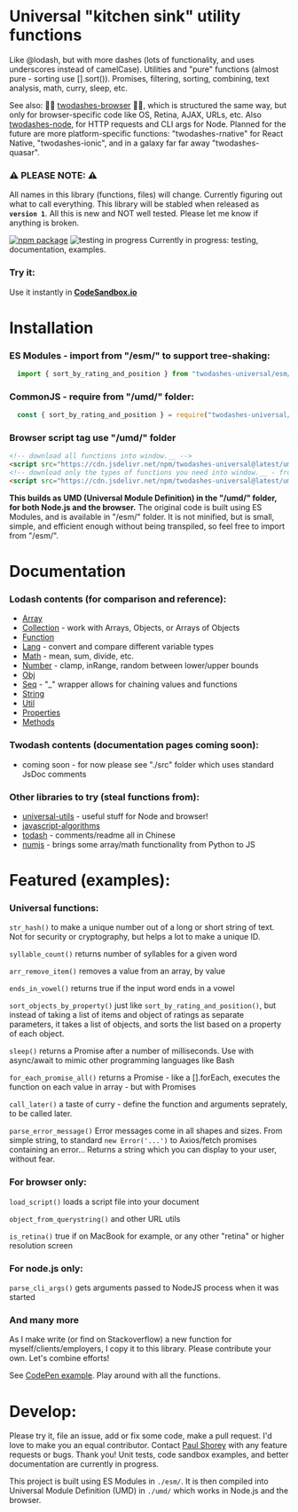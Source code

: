 # Universal "kitchen sink" utility functions

Like @lodash, but with more dashes (lots of functionality, and uses underscores instead of camelCase). Utilities and "pure" functions (almost pure - sorting use [].sort()). Promises, filtering, sorting, combining, text analysis, math, curry, sleep, etc.

See also: 📙🚀 [twodashes-browser](https://github.com/twodashes/browser) 📙🚀, which is structured the same way, but only for browser-specific code like OS, Retina, AJAX, URLs, etc. Also [twodashes-node](https://github.com/twodashes/node), for HTTP requests and CLI args for Node. Planned for the future are more platform-specific functions: "twodashes-rnative" for React Native, "twodashes-ionic", and in a galaxy far far away "twodashes-quasar".

### ⚠️ PLEASE NOTE: ⚠️

All names in this library (functions, files) will change. Currently figuring out what to call everything. This library will be stabled when released as **`version 1`**. All this is new and NOT well tested. Please let me know if anything is broken.

[![npm package](https://img.shields.io/npm/v/twodashes-universal.svg)](https://www.npmjs.com/package/twodashes-universal) ![testing in progress](coverage/badge-statements.svg) Currently in progress: testing, documentation, examples.

### Try it:

Use it instantly in **[CodeSandbox.io](https://codesandbox.io/s/twodashes-universal-demo-2r4os)**

# Installation

### ES Modules - import from "/esm/" to support tree-shaking:

```JavaScript
  import { sort_by_rating_and_position } from "twodashes-universal/esm/sort_strings"
```

### CommonJS - require from "/umd/" folder:

```JavaScript
  const { sort_by_rating_and_position } = require("twodashes-universal/umd/sort_strings")
```

### Browser script tag use "/umd/" folder

```html
<!-- download all functions into window.__ -->
<script src="https://cdn.jsdelivr.net/npm/twodashes-universal@latest/umd/index.js"></script>
<!-- download only the types of functions you need into window.__ - from /umd/category_of_functions -->
<script src="https://cdn.jsdelivr.net/npm/twodashes-universal@latest/umd/sort_strings.js"></script>
```

**This builds as UMD (Universal Module Definition) in the "/umd/" folder, for both Node.js and the browser.** The original code is built using ES Modules, and is available in "/esm/" folder. It is not minified, but is small, simple, and efficient enough without being transpiled, so feel free to import from "/esm/".

# Documentation

### Lodash contents (for comparison and reference):

- [Array](https://lodash.com/docs/4.17.15#chunk)
- [Collection](https://lodash.com/docs/4.17.15#countBy) - work with Arrays, Objects, or Arrays of Objects
- [Function](https://lodash.com/docs/4.17.15#after)
- [Lang](https://lodash.com/docs/4.17.15#castArray) - convert and compare different variable types
- [Math](https://lodash.com/docs/4.17.15#add) - mean, sum, divide, etc.
- [Number](https://lodash.com/docs/4.17.15#clamp) - clamp, inRange, random between lower/upper bounds
- [Obj](https://lodash.com/docs/4.17.15#assign)
- [Seq](https://lodash.com/docs/4.17.15#lodash) - "\_" wrapper allows for chaining values and functions
- [String](https://lodash.com/docs/4.17.15#camelCase)
- [Util](https://lodash.com/docs/4.17.15#attempt)
- [Properties](https://lodash.com/docs/4.17.15#VERSION)
- [Methods](https://lodash.com/docs/4.17.15#templateSettings-imports-_)

### Twodash contents (documentation pages coming soon):

- coming soon - for now please see "./src" folder which uses standard JsDoc comments

### Other libraries to try (steal functions from):

- [universal-utils](https://github.com/matthiasak/universal-utils#readme) - useful stuff for Node and browser!
- [javascript-algorithms](https://github.com/trekhleb/javascript-algorithms)
- [todash](https://github.com/hannq/todash/tree/master/src) - comments/readme all in Chinese
- [numjs](#) - brings some array/math functionality from Python to JS

# Featured (examples):

### Universal functions:

`str_hash()` to make a unique number out of a long or short string of text. Not for security or cryptography, but helps a lot to make a unique ID.

`syllable_count()` returns number of syllables for a given word

`arr_remove_item()` removes a value from an array, by value

`ends_in_vowel()` returns true if the input word ends in a vowel

`sort_objects_by_property()` just like `sort_by_rating_and_position()`, but instead of taking a list of items and object of ratings as separate parameters, it takes a list of objects, and sorts the list based on a property of each object.

`sleep()` returns a Promise after a number of milliseconds. Use with async/await to mimic other programming languages like Bash

`for_each_promise_all()` returns a Promise - like a [].forEach, executes the function on each value in array - but with Promises

`call_later()` a taste of curry - define the function and arguments seprately, to be called later.

`parse_error_message()` Error messages come in all shapes and sizes. From simple string, to standard `new Error('...')` to Axios/fetch promises containing an error... Returns a string which you can display to your user, without fear.

### For browser only:

`load_script()` loads a script file into your document

`object_from_querystring()` and other URL utils

`is_retina()` true if on MacBook for example, or any other "retina" or higher resolution screen

### For node.js only:

`parse_cli_args()` gets arguments passed to NodeJS process when it was started

### And many more

As I make write (or find on Stackoverflow) a new function for myself/clients/employers, I copy it to this library. Please contribute your own. Let's combine efforts!

See [CodePen example](https://codepen.io/paulshorey/pen/bGweWaB?editors=0012). Play around with all the functions.

# Develop:

Please try it, file an issue, add or fix some code, make a pull request. I'd love to make you an equal contributor. Contact [Paul Shorey](https://paulshorey.com) with any feature requests or bugs. Thank you! Unit tests, code sandbox examples, and better documentation are currently in progress.

This project is built using ES Modules in `./esm/`. It is then compiled into Universal Module Definition (UMD) in `./umd/` which works in Node.js and the browser.
